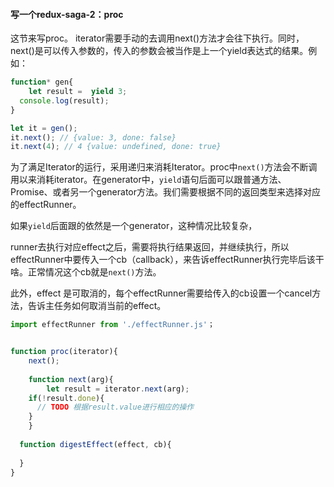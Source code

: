 #### 写一个redux-saga-2：proc
这节来写proc。
iterator需要手动的去调用next()方法才会往下执行。同时，next()是可以传入参数的，传入的参数会被当作是上一个yield表达式的结果。例如：

```javascript
function* gen{
	let result =  yield 3;
  console.log(result);
}

let it = gen();
it.next(); // {value: 3, done: false}
it.next(4); // 4 {value: undefined, done: true}
```



为了满足Iterator的运行，采用递归来消耗Iterator。proc中`next()`方法会不断调用以来消耗iterator。在generator中，`yield`语句后面可以跟普通方法、Promise、或者另一个generator方法。我们需要根据不同的返回类型来选择对应的effectRunner。

如果`yield`后面跟的依然是一个generator，这种情况比较复杂，

runner去执行对应effect之后，需要将执行结果返回，并继续执行，所以effectRunner中要传入一个cb（callback），来告诉effectRunner执行完毕后该干啥。正常情况这个cb就是`next()`方法。

此外，effect 是可取消的，每个effectRunner需要给传入的cb设置一个cancel方法，告诉主任务如何取消当前的effect。

```javascript
import effectRunner from './effectRunner.js'；


function proc(iterator){
	next();
	
	function next(arg){
		let result = iterator.next(arg);
    if(!result.done){
      // TODO 根据result.value进行相应的操作
    }
	}
  
  function digestEffect(effect, cb){
    
  }
}
```